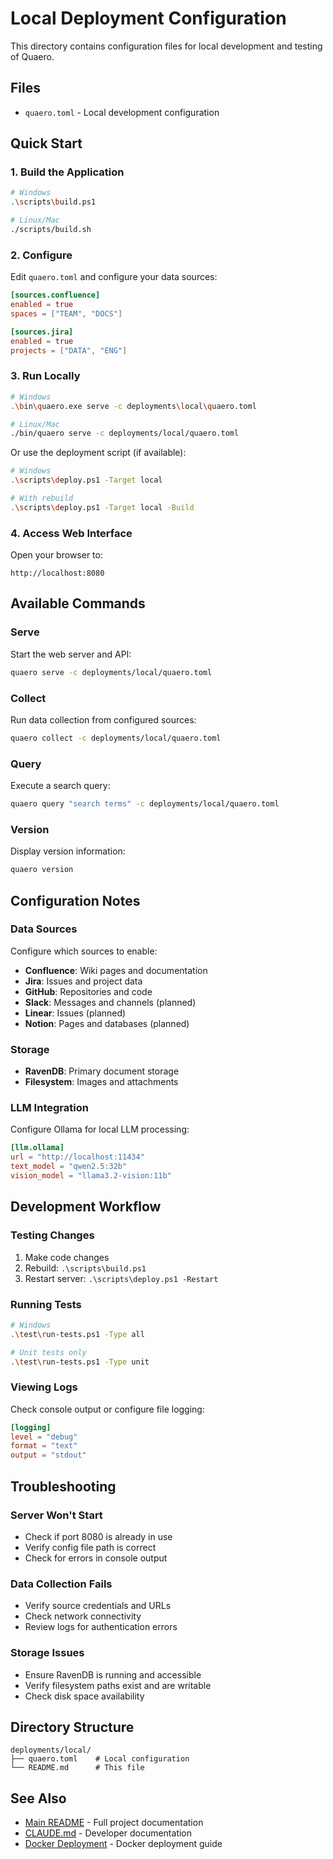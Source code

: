 # Local Deployment Configuration

This directory contains configuration files for local development and testing of Quaero.

## Files

- `quaero.toml` - Local development configuration

## Quick Start

### 1. Build the Application

```bash
# Windows
.\scripts\build.ps1

# Linux/Mac
./scripts/build.sh
```

### 2. Configure

Edit `quaero.toml` and configure your data sources:

```toml
[sources.confluence]
enabled = true
spaces = ["TEAM", "DOCS"]

[sources.jira]
enabled = true
projects = ["DATA", "ENG"]
```

### 3. Run Locally

```bash
# Windows
.\bin\quaero.exe serve -c deployments\local\quaero.toml

# Linux/Mac
./bin/quaero serve -c deployments/local/quaero.toml
```

Or use the deployment script (if available):

```bash
# Windows
.\scripts\deploy.ps1 -Target local

# With rebuild
.\scripts\deploy.ps1 -Target local -Build
```

### 4. Access Web Interface

Open your browser to:
```
http://localhost:8080
```

## Available Commands

### Serve
Start the web server and API:
```bash
quaero serve -c deployments/local/quaero.toml
```

### Collect
Run data collection from configured sources:
```bash
quaero collect -c deployments/local/quaero.toml
```

### Query
Execute a search query:
```bash
quaero query "search terms" -c deployments/local/quaero.toml
```

### Version
Display version information:
```bash
quaero version
```

## Configuration Notes

### Data Sources

Configure which sources to enable:

- **Confluence**: Wiki pages and documentation
- **Jira**: Issues and project data
- **GitHub**: Repositories and code
- **Slack**: Messages and channels (planned)
- **Linear**: Issues (planned)
- **Notion**: Pages and databases (planned)

### Storage

- **RavenDB**: Primary document storage
- **Filesystem**: Images and attachments

### LLM Integration

Configure Ollama for local LLM processing:

```toml
[llm.ollama]
url = "http://localhost:11434"
text_model = "qwen2.5:32b"
vision_model = "llama3.2-vision:11b"
```

## Development Workflow

### Testing Changes

1. Make code changes
2. Rebuild: `.\scripts\build.ps1`
3. Restart server: `.\scripts\deploy.ps1 -Restart`

### Running Tests

```bash
# Windows
.\test\run-tests.ps1 -Type all

# Unit tests only
.\test\run-tests.ps1 -Type unit
```

### Viewing Logs

Check console output or configure file logging:

```toml
[logging]
level = "debug"
format = "text"
output = "stdout"
```

## Troubleshooting

### Server Won't Start

- Check if port 8080 is already in use
- Verify config file path is correct
- Check for errors in console output

### Data Collection Fails

- Verify source credentials and URLs
- Check network connectivity
- Review logs for authentication errors

### Storage Issues

- Ensure RavenDB is running and accessible
- Verify filesystem paths exist and are writable
- Check disk space availability

## Directory Structure

```
deployments/local/
├── quaero.toml    # Local configuration
└── README.md      # This file
```

## See Also

- [Main README](../../README.md) - Full project documentation
- [CLAUDE.md](../../CLAUDE.md) - Developer documentation
- [Docker Deployment](../docker/README.md) - Docker deployment guide
